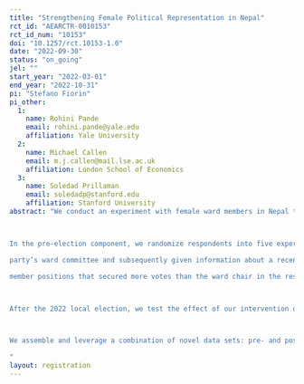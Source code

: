 ```yaml
---
title: "Strengthening Female Political Representation in Nepal"
rct_id: "AEARCTR-0010153"
rct_id_num: "10153"
doi: "10.1257/rct.10153-1.0"
date: "2022-09-30"
status: "on_going"
jel: ""
start_year: "2022-03-01"
end_year: "2022-10-31"
pi: "Stefano Fiorin"
pi_other:
  1:
    name: Rohini Pande
    email: rohini.pande@yale.edu
    affiliation: Yale University
  2:
    name: Michael Callen
    email: m.j.callen@mail.lse.ac.uk
    affiliation: London School of Economics
  3:
    name: Soledad Prillaman
    email: soledadp@stanford.edu
    affiliation: Stanford University
abstract: "We conduct an experiment with female ward members in Nepal to test whether providing information about the gender composition of selection committees and the electability of women into open, not quota-protected seats, raises the probability that female ward members vie for higher positions in the 2022 local election, particularly for the position of ward chair. The research design consists of a pre- and a post-election component.

In the pre-election component, we randomize respondents into five experimental groups: i) participants in the pure control group (and all other experimental groups) are called over the phone and asked to confirm their identify and party affiliation. Participants in the remaining experimental groups are asked additional questions and/or given pieces of information: ii) participants in the control with questions group are in addition asked about their estimate of the size and gender composition of their party’s ward committee and the share of females in ward member positions that secured more votes than the ward chair in the respective ward during the 2017 local election; iii) participants in the treatment A on committees group are in addition asked about their estimate of the size and gender composition of their
party’s ward committee and subsequently given information about a recently enacted gender quota to boost female membership on selection committees and the fact that female selection committee members are more favorable towards female aspirants than their male counterparts; iv) participants in the treatment B on votes group are in addition asked about their estimate of the share of females in ward
member positions that secured more votes than the ward chair in the respective ward during the 2017 local election and are subsequently truthfully informed about the actual share; v) participants in the treatment A on committees and B on votes group are asked both sets of questions and given both pieces of information.

After the 2022 local election, we test the effect of our intervention on participants’ aspirations to vie for the ward chair position (or run for other, higher authority seats), success in securing nomination and candidacy, and on electoral outcomes.

We assemble and leverage a combination of novel data sets: pre- and post-election phone surveys with female ward members, parties’ internal nomination lists, and administrative data on candidates and electoral outcomes.
"
layout: registration
---
```


